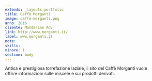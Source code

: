 ```yaml
---
extends: _layouts.portfolio
title: Caffè Morganti
image: caffe-morganti.png
anno: 2016
cliente: Mandarino Adv
link: http://www.morganti.it/
label: www.morganti.it
note: 
skills: 
minore: 1
section: body
---
```


Antica e prestigiosa torrefazione laziale, il sito del Caffè Morganti vuole offrire informazioni sulle miscele e sui prodotti derivati.